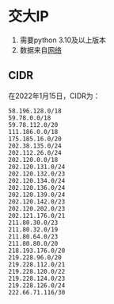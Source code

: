 # 交大IP

1. 需要python 3.10及以上版本
2. 数据来自[网络](http://ip.t086.com/place/5)

## CIDR

在2022年1月15日，CIDR为：

```plaintext
58.196.128.0/18
59.78.0.0/18
59.78.112.0/20
111.186.0.0/18
175.185.16.0/20
202.38.135.0/24
202.112.26.0/24
202.120.0.0/18
202.120.131.0/24
202.120.132.0/23
202.120.134.0/24
202.120.136.0/24
202.120.139.0/24
202.120.142.0/23
202.120.202.0/23
202.121.176.0/21
211.80.30.0/23
211.80.32.0/19
211.80.64.0/23
211.80.80.0/20
218.193.176.0/20
219.228.96.0/20
219.228.112.0/21
219.228.120.0/22
219.228.124.0/23
219.228.126.0/24
222.66.71.116/30
```
